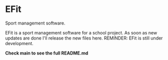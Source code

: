# EFit
Sport management software.

EFit is a sport management software for a school project. As soon as new updates are done I'll release the new files here.
REMINDER: EFit is still under development.

**Check main to see the full README.md**
